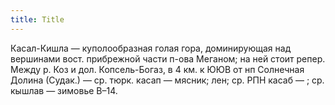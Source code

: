 ```yaml
---
title: Title
---
```


Касал-Кишла — куполообразная голая гора, доминирующая над вершинами вост.
прибрежной части п-ова Меганом; на ней стоит репер. Между р. Коз и дол.
Копсель-Богаз, в 4 км. к ЮЮВ от нп Солнечная Долина (Судак.) — ср. тюрк. касап —
мясник; лен; ср. РПН касаб — ; ср. кышлав — зимовье В–14.
